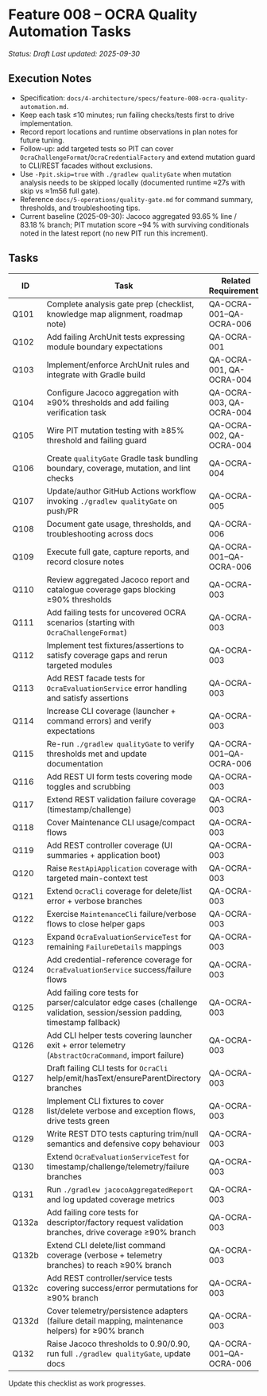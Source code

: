 # Feature 008 – OCRA Quality Automation Tasks

_Status: Draft_
_Last updated: 2025-09-30_

## Execution Notes
- Specification: `docs/4-architecture/specs/feature-008-ocra-quality-automation.md`.
- Keep each task ≤10 minutes; run failing checks/tests first to drive implementation.
- Record report locations and runtime observations in plan notes for future tuning.
- Follow-up: add targeted tests so PIT can cover `OcraChallengeFormat`/`OcraCredentialFactory` and extend mutation guard to CLI/REST facades without exclusions.
- Use `-Ppit.skip=true` with `./gradlew qualityGate` when mutation analysis needs to be skipped locally (documented runtime ≈27s with skip vs ≈1m56 full gate).
- Reference `docs/5-operations/quality-gate.md` for command summary, thresholds, and troubleshooting tips.
- Current baseline (2025-09-30): Jacoco aggregated 93.65 % line / 83.18 % branch; PIT mutation score ~94 % with surviving conditionals noted in the latest report (no new PIT run this increment).

## Tasks
| ID | Task | Related Requirements | Status |
|----|------|----------------------|--------|
| Q101 | Complete analysis gate prep (checklist, knowledge map alignment, roadmap note) | QA-OCRA-001–QA-OCRA-006 | ✅ |
| Q102 | Add failing ArchUnit tests expressing module boundary expectations | QA-OCRA-001 | ✅ |
| Q103 | Implement/enforce ArchUnit rules and integrate with Gradle build | QA-OCRA-001, QA-OCRA-004 | ✅ |
| Q104 | Configure Jacoco aggregation with ≥90% thresholds and add failing verification task | QA-OCRA-003, QA-OCRA-004 | ✅ |
| Q105 | Wire PIT mutation testing with ≥85% threshold and failing guard | QA-OCRA-002, QA-OCRA-004 | ✅ |
| Q106 | Create `qualityGate` Gradle task bundling boundary, coverage, mutation, and lint checks | QA-OCRA-004 | ✅ |
| Q107 | Update/author GitHub Actions workflow invoking `./gradlew qualityGate` on push/PR | QA-OCRA-005 | ✅ |
| Q108 | Document gate usage, thresholds, and troubleshooting across docs | QA-OCRA-006 | ✅ |
| Q109 | Execute full gate, capture reports, and record closure notes | QA-OCRA-001–QA-OCRA-006 | ✅ |
| Q110 | Review aggregated Jacoco report and catalogue coverage gaps blocking ≥90% thresholds | QA-OCRA-003 | ✅ |
| Q111 | Add failing tests for uncovered OCRA scenarios (starting with `OcraChallengeFormat`) | QA-OCRA-003 | ✅ |
| Q112 | Implement test fixtures/assertions to satisfy coverage gaps and rerun targeted modules | QA-OCRA-003 | ✅ |
| Q113 | Add REST facade tests for `OcraEvaluationService` error handling and satisfy assertions | QA-OCRA-003 | ✅ |
| Q114 | Increase CLI coverage (launcher + command errors) and verify expectations | QA-OCRA-003 | ✅ |
| Q115 | Re-run `./gradlew qualityGate` to verify thresholds met and update documentation | QA-OCRA-001–QA-OCRA-006 | ☐ |
| Q116 | Add REST UI form tests covering mode toggles and scrubbing | QA-OCRA-003 | ✅ |
| Q117 | Extend REST validation failure coverage (timestamp/challenge) | QA-OCRA-003 | ✅ |
| Q118 | Cover Maintenance CLI usage/compact flows | QA-OCRA-003 | ✅ |
| Q119 | Add REST controller coverage (UI summaries + application boot) | QA-OCRA-003 | ✅ |
| Q120 | Raise `RestApiApplication` coverage with targeted main-context test | QA-OCRA-003 | ✅ |
| Q121 | Extend `OcraCli` coverage for delete/list error + verbose branches | QA-OCRA-003 | ✅ |
| Q122 | Exercise `MaintenanceCli` failure/verbose flows to close helper gaps | QA-OCRA-003 | ✅ |
| Q123 | Expand `OcraEvaluationServiceTest` for remaining `FailureDetails` mappings | QA-OCRA-003 | ✅ |
| Q124 | Add credential-reference coverage for `OcraEvaluationService` success/failure flows | QA-OCRA-003 | ✅ |
| Q125 | Add failing core tests for parser/calculator edge cases (challenge validation, session/session padding, timestamp fallback) | QA-OCRA-003 | ✅ |
| Q126 | Add CLI helper tests covering launcher exit + error telemetry (`AbstractOcraCommand`, import failure) | QA-OCRA-003 | ✅ |
| Q127 | Draft failing CLI tests for `OcraCli` help/emit/hasText/ensureParentDirectory branches | QA-OCRA-003 | ✅ |
| Q128 | Implement CLI fixtures to cover list/delete verbose and exception flows, drive tests green | QA-OCRA-003 | ✅ |
| Q129 | Write REST DTO tests capturing trim/null semantics and defensive copy behaviour | QA-OCRA-003 | ✅ |
| Q130 | Extend `OcraEvaluationServiceTest` for timestamp/challenge/telemetry/failure branches | QA-OCRA-003 | ✅ |
| Q131 | Run `./gradlew jacocoAggregatedReport` and log updated coverage metrics | QA-OCRA-003 | ✅ |
| Q132a | Add failing core tests for descriptor/factory request validation branches, drive coverage ≥90% branch | QA-OCRA-003 | ✅ |
| Q132b | Extend CLI delete/list command coverage (verbose + telemetry branches) to reach ≥90% branch | QA-OCRA-003 | ☐ |
| Q132c | Add REST controller/service tests covering success/error permutations for ≥90% branch | QA-OCRA-003 | ☐ |
| Q132d | Cover telemetry/persistence adapters (failure detail mapping, maintenance helpers) for ≥90% branch | QA-OCRA-003 | ☐ |
| Q132 | Raise Jacoco thresholds to 0.90/0.90, run full `./gradlew qualityGate`, update docs | QA-OCRA-001–QA-OCRA-006 | ☐ |

Update this checklist as work progresses.
